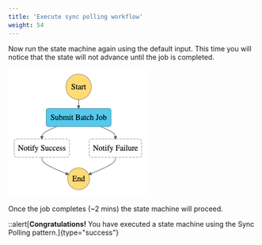 ```yaml
---
title: 'Execute sync polling workflow'
weight: 54
---
```


Now run the state machine again using the default input. This time you will notice that the state will not advance until the job is completed.

![Module 3 Workflow](/static/img/module-3/modified-workflow.png)

Once the job completes (~2 mins) the state machine will proceed.

::alert[**Congratulations!** You have executed a state machine using the Sync Polling pattern.]{type="success"}